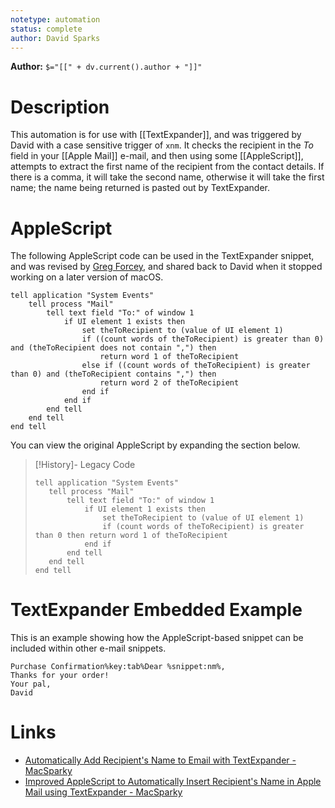 ```yaml
---
notetype: automation
status: complete
author: David Sparks
---
```


**Author:** `$="[[" + dv.current().author + "]]"`

# Description
This automation is for use with [[TextExpander]], and was triggered by David with a case sensitive trigger of `xnm`. It checks the recipient in the *To* field in your [[Apple Mail]] e-mail, and then using some [[AppleScript]], attempts to extract the first name of the recipient from the contact details. If there is a comma, it will take the second name, otherwise it will take the first name; the name being returned is pasted out by TextExpander.
# AppleScript
The following AppleScript code can be used in the TextExpander snippet, and was revised by [Greg Forcey](https://twitter.com/GregForcey), and shared back to David when it stopped working on a later version of macOS.

```applescript
tell application "System Events"
    tell process "Mail"
        tell text field "To:" of window 1
            if UI element 1 exists then
                set theToRecipient to (value of UI element 1)
                if ((count words of theToRecipient) is greater than 0) and (theToRecipient does not contain ",") then
                    return word 1 of theToRecipient
                else if ((count words of theToRecipient) is greater than 0) and (theToRecipient contains ",") then
                    return word 2 of theToRecipient
                end if
            end if
        end tell
    end tell
end tell
```

You can view the original AppleScript by expanding the section below.

> [!History]- Legacy Code
> ```applescript
> tell application "System Events"
>    tell process "Mail"
>        tell text field "To:" of window 1
>            if UI element 1 exists then
>                set theToRecipient to (value of UI element 1)
>                if (count words of theToRecipient) is greater than 0 then return word 1 of theToRecipient
>            end if
>        end tell
>    end tell
>end tell
>```

# TextExpander Embedded Example
This is an example showing how the AppleScript-based snippet can be included within other e-mail snippets.

```plaintext
Purchase Confirmation%key:tab%Dear %snippet:nm%,
Thanks for your order!
Your pal,
David
```

# Links
- [Automatically Add Recipient's Name to Email with TextExpander - MacSparky](https://www.macsparky.com/blog/2015/6/automatically-add-recipients-name-to-email-with-textexapnder/)
- [Improved AppleScript to Automatically Insert Recipient's Name in Apple Mail using TextExpander - MacSparky](https://www.macsparky.com/blog/2019/2/improved-applescript-to-automatically-insert-recipients-name-in-apple-mail-using-textexpander/)